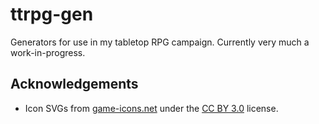 # ttrpg-gen
Generators for use in my tabletop RPG campaign. Currently very much a work-in-progress.

## Acknowledgements
* Icon SVGs from [game-icons.net](https://game-icons.net/) under the [CC BY 3.0](https://creativecommons.org/licenses/by/3.0/) license.